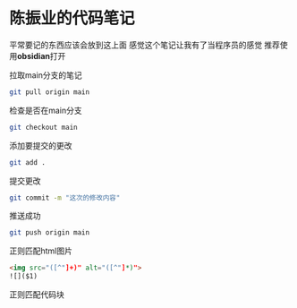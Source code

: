 # 陈振业的代码笔记

平常要记的东西应该会放到这上面
感觉这个笔记让我有了当程序员的感觉
推荐使用**obsidian**打开

拉取main分支的笔记

```bash
git pull origin main
```

检查是否在main分支

```bash
git checkout main
```

添加要提交的更改

```bash
git add .
```

提交更改

```bash
git commit -m "这次的修改内容"
```

推送成功

```bash
git push origin main
```

正则匹配html图片

```html
<img src="([^"]+)" alt="([^"]*)">
![]($1)
```

正则匹配代码块

